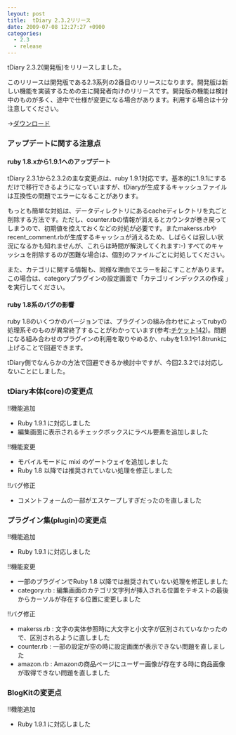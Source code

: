 ```yaml
---
leyout: post
title:  tDiary 2.3.2リリース
date: 2009-07-08 12:27:27 +0900
categories:
  - 2.3
  - release
---
```

tDiary 2.3.2(開発版)をリリースしました。

このリリースは開発版である2.3系列の2番目のリリースになります。開発版は新しい機能を実装するための主に開発者向けのリリースです。開発版の機能は検討中のものが多く、途中で仕様が変更になる場合があります。利用する場合は十分注意してください。

→[ダウンロード](20021112)

### アップデートに関する注意点
#### ruby 1.8.xから1.9.1へのアップデート
tDiary 2.3.1から2.3.2の主な変更点は、ruby 1.9.1対応です。基本的に1.9.1にするだけで移行できるようになっていますが、tDiaryが生成するキャッシュファイルは互換性の問題でエラーになることがあります。

もっとも簡単な対処は、データディレクトリにあるcacheディレクトリを丸ごと削除する方法です。ただし、counter.rbの情報が消えるとカウンタが巻き戻ってしまうので、初期値を控えておくなどの対処が必要です。またmakerss.rbやrecent_comment.rbが生成するキャッシュが消えるため、しばらくは寂しい状況になるかも知れませんが、これらは時間が解決してくれます:-) すべてのキャッシュを削除するのが困難な場合は、個別のファイルごとに対処してください。

また、カテゴリに関する情報も、同様な理由でエラーを起こすことがあります。この場合は、categoryプラグインの設定画面で「カテゴリインデックスの作成 」を実行してください。

#### ruby 1.8系のバグの影響
ruby 1.8のいくつかのバージョンでは、プラグインの組み合わせによってrubyの処理系そのものが異常終了することがわかっています(参考:[チケット142](http://www.cozmixng.org/retro/projects/tdiary/tickets/142))。問題になる組み合わせのプラグインの利用を取りやめるか、rubyを1.9.1や1.8trunkに上げることで回避できます。

tDiary側でなんらかの方法で回避できるか検討中ですが、今回2.3.2では対応しないことにしました。

### tDiary本体(core)の変更点
!!機能追加
* Ruby 1.9.1 に対応しました
* 編集画面に表示されるチェックボックスにラベル要素を追加しました

!!機能変更
* モバイルモードに mixi のゲートウェイを追加しました
* Ruby 1.8 以降では推奨されていない処理を修正しました

!!バグ修正
* コメントフォームの一部がエスケープしすぎだったのを直しました

### プラグイン集(plugin)の変更点
!!機能追加
* Ruby 1.9.1 に対応しました

!!機能変更
* 一部のプラグインでRuby 1.8 以降では推奨されていない処理を修正しました
* category.rb : 編集画面のカテゴリ文字列が挿入される位置をテキストの最後からカーソルが存在する位置に変更しました

!!バグ修正
* makerss.rb : 文字の実体参照時に大文字と小文字が区別されていなかったので、区別されるように直しました
* counter.rb : 一部の設定が空の時に設定画面が表示できない問題を直しました
* amazon.rb : Amazonの商品ページにユーザー画像が存在する時に商品画像が取得できない問題を直しました

### BlogKitの変更点
!!機能追加
* Ruby 1.9.1 に対応しました

